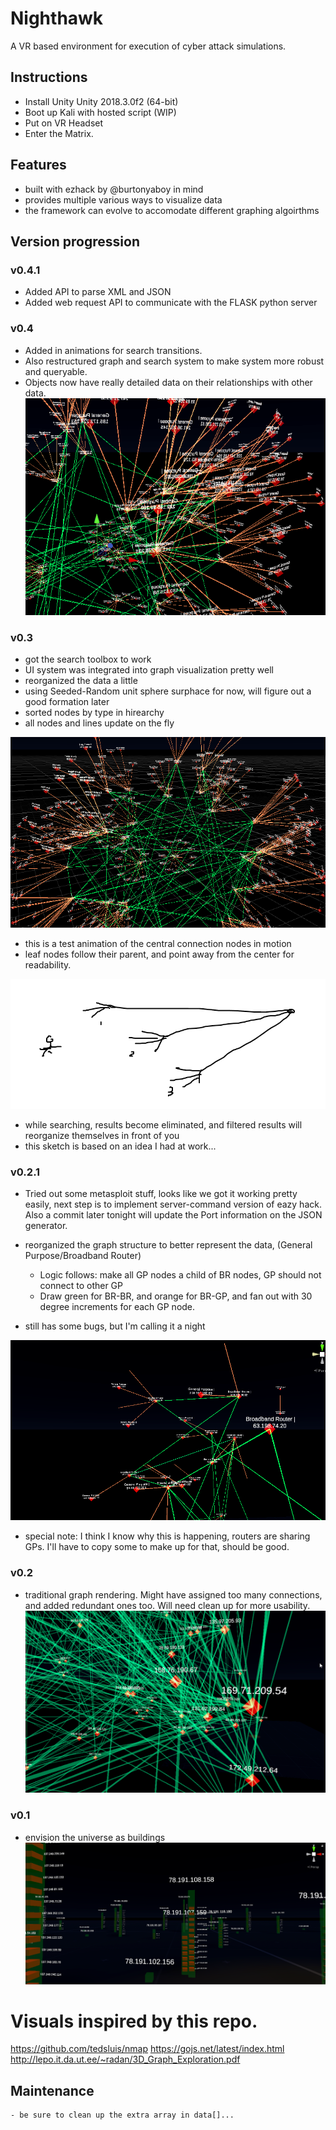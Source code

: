 # Nighthawk
A VR based environment for execution of cyber attack simulations.

## Instructions
- Install Unity Unity 2018.3.0f2 (64-bit)
- Boot up Kali with hosted script (WIP)
- Put on VR Headset
- Enter the Matrix.

## Features
- built with ezhack by @burtonyaboy in mind
- provides multiple various ways to visualize data
- the framework can evolve to accomodate different graphing algoirthms

## Version progression

### v0.4.1
- Added API to parse XML and JSON
- Added web request API to communicate with the FLASK python server

### v0.4
- Added in animations for search transitions. 
- Also restructured graph and search system to make system more robust and queryable.
- Objects now have really detailed data on their relationships with other data.
![awesome animation 2](/images/awesome_animation_2.gif)

### v0.3
- got the search toolbox to work
- UI system was integrated into graph visualization pretty well
- reorganized the data a little
- using Seeded-Random unit sphere surphace for now, will figure out a good formation later
- sorted nodes by type in hirearchy
- all nodes and lines update on the fly

![awesome animation](/images/awesome_animation_1.gif)

- this is a test animation of the central connection nodes in motion
- leaf nodes follow their parent, and point away from the center for readability.

![crude drawing](/images/crude_drawing_of_results.png)
- while searching, results become eliminated, and filtered results will reorganize themselves in front of you
- this sketch is based on an idea I had at work...

### v0.2.1
- Tried out some metasploit stuff, looks like we got it working pretty easily, next step is to implement server-command version of eazy hack. Also a commit later tonight will update the Port information on the JSON generator.

- reorganized the graph structure to better represent the data, (General Purpose/Broadband Router)
	- Logic follows: make all GP nodes a child of BR nodes, GP should not connect to other GP
	- Draw green for BR-BR, and orange for BR-GP, and fan out with 30 degree increments for each GP node.
- still has some bugs, but I'm calling it a night

![V 0.2.1](/images/v.2.1.png)
- special note: I think I know why this is happening, routers are sharing GPs. I'll have to copy some to make up for that, should be good.

### v0.2
-  traditional graph rendering. Might have assigned too many connections, and added redundant ones too. Will need clean up for more usability.
![v 0.2](/images/v.2.png)

### v0.1
- envision the universe as buildings
![v 0.1](/images/v.1.png)

# Visuals inspired by this repo.
https://github.com/tedsluis/nmap
https://gojs.net/latest/index.html
http://lepo.it.da.ut.ee/~radan/3D_Graph_Exploration.pdf

## Maintenance
	- be sure to clean up the extra array in data[]...

